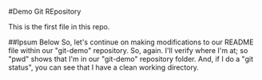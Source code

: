 #Demo Git REpository

This is the first file in this repo.

##Ipsum Below
So, let's continue on making modifications to our README file
within our "git-demo" repository. So, again. I'll verify where I'm at; so "pwd"
shows that I'm in our "git-demo" repository folder. And, if I do a "git status",
you can see that I have a clean working directory. 